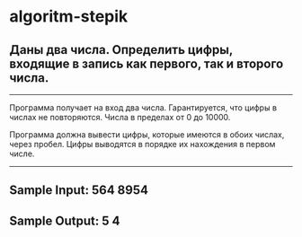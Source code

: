 # algoritm-stepik
Даны два числа. Определить цифры, входящие в запись как первого, так и второго числа.
--------------------------------------------------------------------------------------------------------------------------------------------------------------
--------------------------------------------------------------------------------------------------------------------------------------------------------------
Программа получает на вход два числа. Гарантируется, что цифры в числах не повторяются. Числа в пределах от 0 до 10000.

Программа должна вывести цифры, которые имеются в обоих числах, через пробел. Цифры выводятся в порядке их нахождения в первом числе.

--------------------------------------------------------------------------------------------------------------------------------------------------------------
Sample Input:
564 8954
--------------------------------------------------------------------------------------------------------------------------------------------------------------
Sample Output:
5 4
--------------------------------------------------------------------------------------------------------------------------------------------------------------
